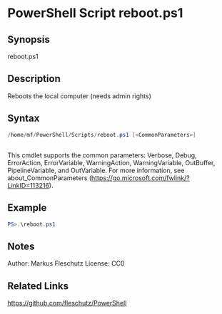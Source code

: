 # PowerShell Script reboot.ps1

## Synopsis
reboot.ps1

## Description
Reboots the local computer (needs admin rights)

## Syntax
```powershell
/home/mf/PowerShell/Scripts/reboot.ps1 [<CommonParameters>]
```
## <CommonParameters>
This cmdlet supports the common parameters: Verbose, Debug, ErrorAction, ErrorVariable, WarningAction, WarningVariable, OutBuffer, PipelineVariable, and OutVariable. For more information, see about_CommonParameters (https://go.microsoft.com/fwlink/?LinkID=113216).

## Example
```powershell
PS>.\reboot.ps1
```


## Notes
Author:  Markus Fleschutz
License: CC0

## Related Links
https://github.com/fleschutz/PowerShell
